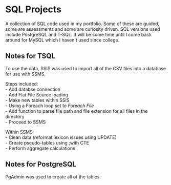# SQL Projects

A collection of SQL code used in my portfolio. Some of these are guided, some are assessments and some are curiosity driven.
SQL versions used include PostgreSQL and T-SQL. It will be some time until I come back around for MySQL which I haven't used since college.

## Notes for TSQL

To use the data, SSIS was used to import all of the CSV files into a database for use with SSMS.  

Steps included:  
    - Add databse connection  
    - Add Flat File Source loading  
    - Make new tables within SSIS  
    - Using a Foreach loop set to *Foreach File*  
    - Add function to parse file path and file extension for all files in the directory  
    - Proceed to SSMS

Within SSMS:  
    - Clean data (reformat lexicon issues using UPDATE)  
    - Create pseudo-tables using ;with CTE  
    - Perform aggregate calculations

## Notes for PostgreSQL

PgAdmin was used to create all of the tables.
